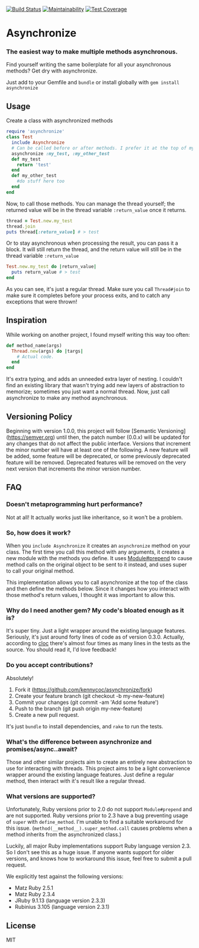 [![Build Status](https://travis-ci.org/kennycoc/asynchronize.svg?branch=dev)](https://travis-ci.org/kennycoc/asynchronize)
[![Maintainability](https://api.codeclimate.com/v1/badges/30d40e270a3d7a0775a9/maintainability)](https://codeclimate.com/github/kennycoc/asynchronize/maintainability)
[![Test Coverage](https://api.codeclimate.com/v1/badges/30d40e270a3d7a0775a9/test_coverage)](https://codeclimate.com/github/kennycoc/asynchronize/test_coverage)
# Asynchronize
### The easiest way to make multiple methods asynchronous.

Find yourself writing the same boilerplate for all your asynchronous methods?
Get dry with asynchronize.

Just add to your Gemfile and `bundle` or install globally with
`gem install asynchronize`

## Usage
Create a class with asynchronized methods
```Ruby
require 'asynchronize'
class Test
  include Asynchronize
  # Can be called before or after methods. I prefer it at the top of my class.
  asynchronize :my_test, :my_other_test
  def my_test
    return 'test'
  end
  def my_other_test
    #do stuff here too
  end
end
```

Now, to call those methods.
You can manage the thread yourself; the returned value will be in the thread
variable `:return_value` once it returns.
```Ruby
thread = Test.new.my_test
thread.join
puts thread[:return_value] # > test
```

Or to stay asynchronous when processing the result, you can pass it a block.
It will still return the thread, and the return value will still be in the
thread variable `:return_value`
```Ruby
Test.new.my_test do |return_value|
  puts return_value # > test
end
```

As you can see, it's just a regular thread. Make sure you call `Thread#join` to
make sure it completes before your process exits, and to catch any exceptions
that were thrown!

## Inspiration
While working on another project, I found myself writing this way too often:
```Ruby
def method_name(args)
  Thread.new(args) do |targs|
    # Actual code.
  end
end
```
It's extra typing, and adds an unneeded extra layer of nesting. I couldn't find
an existing library that wasn't trying add new layers of abstraction to
memorize; sometimes you just want a normal thread. Now, just call asynchronize
to make any method asynchronous.

## Versioning Policy

Beginning with version 1.0.0, this project will follow [Semantic Versioning]
(https://semver.org) until then, the patch number (0.0.x) will be
updated for any changes that do not affect the public interface. Versions that
increment the minor number will have at least one of the following. A new
feature will be added, some feature will be deprecated, or some previously
deprecated feature will be removed. Deprecated features will be removed on the
very next version that increments the minor version number.

## FAQ
### Doesn't metaprogramming hurt performance?
Not at all! It actually works just like inheritance, so it won't be a problem.

### So, how does it work?
When you `include Asynchronize` it creates an `asynchronize` method on your
class. The first time you call this method with any arguments, it creates a new
module with the methods you define. It uses [Module#prepend]() to cause method
calls on the original object to be sent to it instead, and uses super to call
your original method.

This implementation allows you to call asynchronize at the top of the class and
then define the methods below. Since it changes how you interact with those
method's return values, I thought it was important to allow this.

### Why do I need another gem? My code's bloated enough as it is?
It's super tiny. Just a light wrapper around the existing language features.
Seriously, it's just around forty lines of code as of version 0.3.0. Actually,
according to [cloc](https://www.npmjs.com/package/cloc) there's almost four
times as many lines in the tests as the source. You should read it, I'd love
feedback!

### Do you accept contributions?
Absolutely!
1. Fork it (https://github.com/kennycoc/asynchronize/fork)
2. Create your feature branch (git checkout -b my-new-feature)
3. Commit your changes (git commit -am 'Add some feature')
4. Push to the branch (git push origin my-new-feature)
5. Create a new pull request.

It's just `bundle` to install dependencies, and `rake` to run the tests.

### What's the difference between asynchronize and promises/async..await?
Those and other similar projects aim to create an entirely new abstraction to
use for interacting with threads. This project aims to be a light convenience
wrapper around the existing language features. Just define a regular method,
then interact with it's result like a regular thread.

### What versions are supported?

Unfortunately, Ruby versions prior to 2.0 do not support `Module#prepend` and are
not supported. Ruby versions prior to 2.3 have a bug preventing usage of `super`
with `define_method`. I'm unable to find a suitable workaround for this issue.
(`method(__method__).super_method.call` causes problems when a method inherits
from the asynchronized class.)

Luckily, all major Ruby implementations support Ruby language version 2.3. So I
don't see this as a huge issue. If anyone wants support for older versions, and
knows how to workaround this issue, feel free to submit a pull request.

We explicitly test against the following versions:
 - Matz Ruby 2.5.1
 - Matz Ruby 2.3.4
 - JRuby 9.1.13 (language version 2.3.3)
 - Rubinius 3.105 (language version 2.3.1)

## License
MIT
